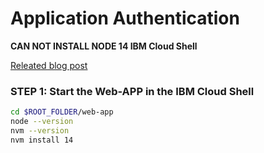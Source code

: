 # Application Authentication

**CAN NOT INSTALL NODE 14 IBM Cloud Shell**

[Releated blog post](http://heidloff.net/article/securing-vue-js-applications-keycloak/)

### STEP 1: Start the Web-APP in the IBM Cloud Shell
 
```sh
cd $ROOT_FOLDER/web-app
node --version
nvm --version
nvm install 14
```